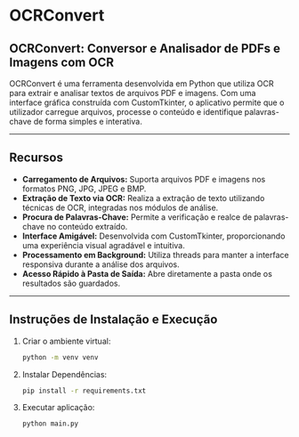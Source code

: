 # OCRConvert

## OCRConvert: Conversor e Analisador de PDFs e Imagens com OCR

OCRConvert é uma ferramenta desenvolvida em Python que utiliza OCR para extrair e analisar textos de arquivos PDF e imagens. Com uma interface gráfica construída com CustomTkinter, o aplicativo permite que o utilizador carregue arquivos, processe o conteúdo e identifique palavras-chave de forma simples e interativa.

---

## Recursos

- **Carregamento de Arquivos:** Suporta arquivos PDF e imagens nos formatos PNG, JPG, JPEG e BMP.
- **Extração de Texto via OCR:** Realiza a extração de texto utilizando técnicas de OCR, integradas nos módulos de análise.
- **Procura de Palavras-Chave:** Permite a verificação e realce de palavras-chave no conteúdo extraído.
- **Interface Amigável:** Desenvolvida com CustomTkinter, proporcionando uma experiência visual agradável e intuitiva.
- **Processamento em Background:** Utiliza threads para manter a interface responsiva durante a análise dos arquivos.
- **Acesso Rápido à Pasta de Saída:** Abre diretamente a pasta onde os resultados são guardados.

---

## Instruções de Instalação e Execução

1. Criar o ambiente virtual:
   ```bash
   python -m venv venv

2. Instalar Dependências:
   ```bash
   pip install -r requirements.txt

3. Executar aplicação:
   ```bash
   python main.py


